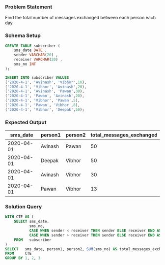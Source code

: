 ### Problem Statement

Find the total number of messages exchanged between each person each day.

### Schema Setup

```sql
CREATE TABLE subscriber (
    sms_date DATE ,
    sender VARCHAR(20) ,
    receiver VARCHAR(20) ,
    sms_no INT
);

INSERT INTO subscriber VALUES 
('2020-4-1', 'Avinash', 'Vibhor',10),
('2020-4-1', 'Vibhor', 'Avinash',20),
('2020-4-1', 'Avinash', 'Pawan',30),
('2020-4-1', 'Pawan', 'Avinash',20),
('2020-4-1', 'Vibhor', 'Pawan',5),
('2020-4-1', 'Pawan', 'Vibhor',8),
('2020-4-1', 'Vibhor', 'Deepak',50);
```

### Expected Output

sms_date |	person1 |	person2 |	total_messages_exchanged |
--|--|--|--|
2020-04-01 |  Avinash |	Pawan |	50 |
2020-04-01 |  Deepak |	Vibhor |	50 |
2020-04-01 |  Avinash |	Vibhor |	30 |
2020-04-01 |  Pawan |	Vibhor |	13 |

### Solution Query

```sql
WITH CTE AS (
    SELECT sms_date,
           sms_no, 
           CASE WHEN sender < receiver THEN sender ELSE receiver END AS person1,
           CASE WHEN sender > receiver THEN sender ELSE receiver END AS person2
    FROM   subscriber
)
SELECT   sms_date, person1, person2, SUM(sms_no) AS total_messages_exchanged
FROM     CTE
GROUP BY 1, 2, 3
```

